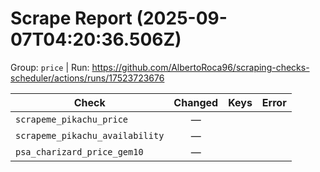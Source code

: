 # Scrape Report (2025-09-07T04:20:36.506Z)

Group: `price`  |  Run: https://github.com/AlbertoRoca96/scraping-checks-scheduler/actions/runs/17523723676

| Check | Changed | Keys | Error |
|---|:---:|:--|:--|
| `scrapeme_pikachu_price` | — |  |  |
| `scrapeme_pikachu_availability` | — |  |  |
| `psa_charizard_price_gem10` | — |  |  |

